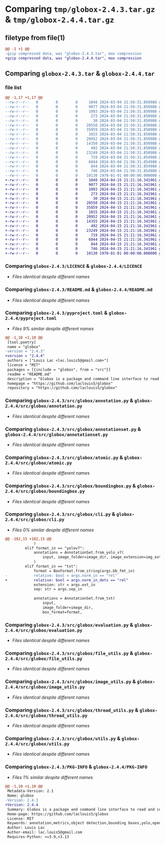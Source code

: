 # Comparing `tmp/globox-2.4.3.tar.gz` & `tmp/globox-2.4.4.tar.gz`

## filetype from file(1)

```diff
@@ -1 +1 @@
-gzip compressed data, was "globox-2.4.3.tar", max compression
+gzip compressed data, was "globox-2.4.4.tar", max compression
```

## Comparing `globox-2.4.3.tar` & `globox-2.4.4.tar`

### file list

```diff
@@ -1,17 +1,17 @@
--rw-r--r--   0        0        0     1048 2024-03-04 21:50:31.850988 globox-2.4.3/LICENCE
--rw-r--r--   0        0        0     9077 2024-03-04 21:50:31.850988 globox-2.4.3/README.md
--rw-r--r--   0        0        0     1093 2024-03-04 21:50:31.850988 globox-2.4.3/pyproject.toml
--rw-r--r--   0        0        0      273 2024-03-04 21:50:31.850988 globox-2.4.3/src/globox/__init__.py
--rw-r--r--   0        0        0       30 2024-03-04 21:50:31.850988 globox-2.4.3/src/globox/__main__.py
--rw-r--r--   0        0        0    20558 2024-03-04 21:50:31.850988 globox-2.4.3/src/globox/annotation.py
--rw-r--r--   0        0        0    35859 2024-03-04 21:50:31.850988 globox-2.4.3/src/globox/annotationset.py
--rw-r--r--   0        0        0     1015 2024-03-04 21:50:31.850988 globox-2.4.3/src/globox/atomic.py
--rw-r--r--   0        0        0    20952 2024-03-04 21:50:31.850988 globox-2.4.3/src/globox/boundingbox.py
--rw-r--r--   0        0        0    14350 2024-03-04 21:50:31.850988 globox-2.4.3/src/globox/cli.py
--rw-r--r--   0        0        0      492 2024-03-04 21:50:31.850988 globox-2.4.3/src/globox/errors.py
--rw-r--r--   0        0        0    23249 2024-03-04 21:50:31.850988 globox-2.4.3/src/globox/evaluation.py
--rw-r--r--   0        0        0      719 2024-03-04 21:50:31.854988 globox-2.4.3/src/globox/file_utils.py
--rw-r--r--   0        0        0     6844 2024-03-04 21:50:31.854988 globox-2.4.3/src/globox/image_utils.py
--rw-r--r--   0        0        0      844 2024-03-04 21:50:31.854988 globox-2.4.3/src/globox/thread_utils.py
--rw-r--r--   0        0        0      746 2024-03-04 21:50:31.854988 globox-2.4.3/src/globox/utils.py
--rw-r--r--   0        0        0    10130 1970-01-01 00:00:00.000000 globox-2.4.3/PKG-INFO
+-rw-r--r--   0        0        0     1048 2024-04-15 21:21:16.341961 globox-2.4.4/LICENCE
+-rw-r--r--   0        0        0     9077 2024-04-15 21:21:16.341961 globox-2.4.4/README.md
+-rw-r--r--   0        0        0     1093 2024-04-15 21:21:16.341961 globox-2.4.4/pyproject.toml
+-rw-r--r--   0        0        0      273 2024-04-15 21:21:16.341961 globox-2.4.4/src/globox/__init__.py
+-rw-r--r--   0        0        0       30 2024-04-15 21:21:16.341961 globox-2.4.4/src/globox/__main__.py
+-rw-r--r--   0        0        0    20558 2024-04-15 21:21:16.341961 globox-2.4.4/src/globox/annotation.py
+-rw-r--r--   0        0        0    35859 2024-04-15 21:21:16.341961 globox-2.4.4/src/globox/annotationset.py
+-rw-r--r--   0        0        0     1015 2024-04-15 21:21:16.341961 globox-2.4.4/src/globox/atomic.py
+-rw-r--r--   0        0        0    20952 2024-04-15 21:21:16.341961 globox-2.4.4/src/globox/boundingbox.py
+-rw-r--r--   0        0        0    14355 2024-04-15 21:21:16.341961 globox-2.4.4/src/globox/cli.py
+-rw-r--r--   0        0        0      492 2024-04-15 21:21:16.341961 globox-2.4.4/src/globox/errors.py
+-rw-r--r--   0        0        0    23249 2024-04-15 21:21:16.341961 globox-2.4.4/src/globox/evaluation.py
+-rw-r--r--   0        0        0      719 2024-04-15 21:21:16.341961 globox-2.4.4/src/globox/file_utils.py
+-rw-r--r--   0        0        0     6844 2024-04-15 21:21:16.341961 globox-2.4.4/src/globox/image_utils.py
+-rw-r--r--   0        0        0      844 2024-04-15 21:21:16.341961 globox-2.4.4/src/globox/thread_utils.py
+-rw-r--r--   0        0        0      746 2024-04-15 21:21:16.341961 globox-2.4.4/src/globox/utils.py
+-rw-r--r--   0        0        0    10130 1970-01-01 00:00:00.000000 globox-2.4.4/PKG-INFO
```

### Comparing `globox-2.4.3/LICENCE` & `globox-2.4.4/LICENCE`

 * *Files identical despite different names*

### Comparing `globox-2.4.3/README.md` & `globox-2.4.4/README.md`

 * *Files identical despite different names*

### Comparing `globox-2.4.3/pyproject.toml` & `globox-2.4.4/pyproject.toml`

 * *Files 9% similar despite different names*

```diff
@@ -1,10 +1,10 @@
 [tool.poetry]
 name = "globox"
-version = "2.4.3"
+version = "2.4.4"
 authors = ["Louis Lac <lac.louis5@gmail.com>"]
 license = "MIT"
 packages = [{include = "globox", from = "src"}]
 readme = "README.md"
 description = "Globox is a package and command line interface to read and convert object detection databases (COCO, YOLO, PascalVOC, LabelMe, CVAT, OpenImage, ...) and evaluate them with COCO and PascalVOC."
 homepage = "https://github.com/laclouis5/globox"
 repository = "https://github.com/laclouis5/globox"
```

### Comparing `globox-2.4.3/src/globox/annotation.py` & `globox-2.4.4/src/globox/annotation.py`

 * *Files identical despite different names*

### Comparing `globox-2.4.3/src/globox/annotationset.py` & `globox-2.4.4/src/globox/annotationset.py`

 * *Files identical despite different names*

### Comparing `globox-2.4.3/src/globox/atomic.py` & `globox-2.4.4/src/globox/atomic.py`

 * *Files identical despite different names*

### Comparing `globox-2.4.3/src/globox/boundingbox.py` & `globox-2.4.4/src/globox/boundingbox.py`

 * *Files identical despite different names*

### Comparing `globox-2.4.3/src/globox/cli.py` & `globox-2.4.4/src/globox/cli.py`

 * *Files 0% similar despite different names*

```diff
@@ -182,15 +182,15 @@
             )
         elif format_in == "yolov7":
             annotations = AnnotationSet.from_yolo_v7(
                 input, image_folder=image_dir, image_extension=img_ext, verbose=verbose
             )
         elif format_in == "txt":
             format = BoxFormat.from_string(args.bb_fmt_in)
-            relative: bool = args.norm_in == "rel"
+            relative: bool = args.norm_in_dets == "rel"
             extension: str = args.ext_in
             sep: str = args.sep_in
 
             annotations = AnnotationSet.from_txt(
                 input,
                 image_folder=image_dir,
                 box_format=format,
```

### Comparing `globox-2.4.3/src/globox/evaluation.py` & `globox-2.4.4/src/globox/evaluation.py`

 * *Files identical despite different names*

### Comparing `globox-2.4.3/src/globox/file_utils.py` & `globox-2.4.4/src/globox/file_utils.py`

 * *Files identical despite different names*

### Comparing `globox-2.4.3/src/globox/image_utils.py` & `globox-2.4.4/src/globox/image_utils.py`

 * *Files identical despite different names*

### Comparing `globox-2.4.3/src/globox/thread_utils.py` & `globox-2.4.4/src/globox/thread_utils.py`

 * *Files identical despite different names*

### Comparing `globox-2.4.3/src/globox/utils.py` & `globox-2.4.4/src/globox/utils.py`

 * *Files identical despite different names*

### Comparing `globox-2.4.3/PKG-INFO` & `globox-2.4.4/PKG-INFO`

 * *Files 1% similar despite different names*

```diff
@@ -1,10 +1,10 @@
 Metadata-Version: 2.1
 Name: globox
-Version: 2.4.3
+Version: 2.4.4
 Summary: Globox is a package and command line interface to read and convert object detection databases (COCO, YOLO, PascalVOC, LabelMe, CVAT, OpenImage, ...) and evaluate them with COCO and PascalVOC.
 Home-page: https://github.com/laclouis5/globox
 License: MIT
 Keywords: annotation,metrics,object detection,bounding boxes,yolo,openimages,cvat,coco,pascal voc,average precision,mean average precision
 Author: Louis Lac
 Author-email: lac.louis5@gmail.com
 Requires-Python: >=3.9,<3.13
```

